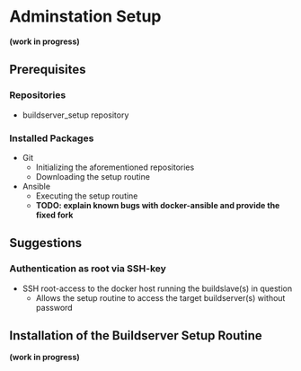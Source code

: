 # Adminstation Setup
**(work in progress)**

## Prerequisites

### Repositories
* buildserver_setup repository

### Installed Packages
* Git
    * Initializing the aforementioned repositories
    * Downloading the setup routine
* Ansible
    * Executing the setup routine
    * **TODO: explain known bugs with docker-ansible and provide the fixed
      fork**

## Suggestions
### Authentication as root via SSH-key
* SSH root-access to the docker host running the buildslave(s) in question
    * Allows the setup routine to access the target buildserver(s) without
      password

## Installation of the Buildserver Setup Routine
**(work in progress)**
